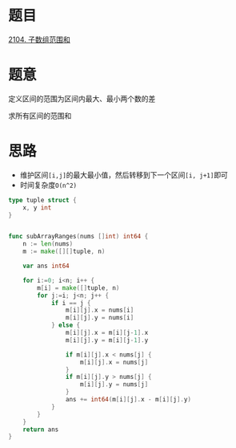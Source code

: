 # 题目
[2104. 子数组范围和](https://leetcode-cn.com/problems/sum-of-subarray-ranges/)


# 题意
定义区间的范围为区间内最大、最小两个数的差

求所有区间的范围和



# 思路
- 维护区间`[i,j]`的最大最小值，然后转移到下一个区间`[i, j+1]`即可
- 时间复杂度`O(n^2)`


```go
type tuple struct {
    x, y int 
}


func subArrayRanges(nums []int) int64 {
    n := len(nums)
    m := make([][]tuple, n)    

    var ans int64 

    for i:=0; i<n; i++ {
        m[i] = make([]tuple, n)
        for j:=i; j<n; j++ {
            if i == j {
                m[i][j].x = nums[i]
                m[i][j].y = nums[i]
            } else {
                m[i][j].x = m[i][j-1].x
                m[i][j].y = m[i][j-1].y 

                if m[i][j].x < nums[j] {
                    m[i][j].x = nums[j]
                } 
                if m[i][j].y > nums[j] {
                    m[i][j].y = nums[j] 
                }
                ans += int64(m[i][j].x - m[i][j].y)
            }
        }
    }
    return ans 
}
```